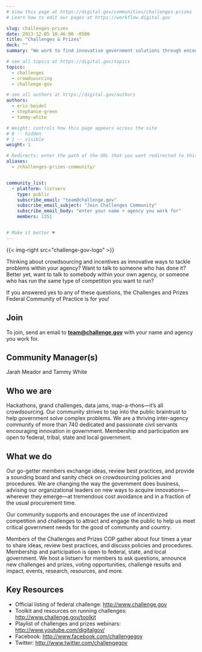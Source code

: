 ```yaml
---
# View this page at https://digital.gov/communities/challenges-prizes
# Learn how to edit our pages at https://workflow.digital.gov

slug: challenges-prizes
date: 2013-12-05 10:46:00 -0500
title: "Challenges & Prizes"
deck: ""
summary: "We work to find innovative government solutions through encouraging public participation in crowdsourcing competitions."

# see all topics at https://digital.gov/topics
topics: 
  - challenges
  - crowdsourcing
  - challenge-gov

# see all authors at https://digital.gov/authors
authors: 
  - eric-beidel
  - stephanie-green
  - tammy-white

# Weight: controls how this page appears across the site
# 0 -- hidden
# 1 -- visible
weight: 1

# Redirects: enter the path of the URL that you want redirected to this page
aliases: 
  - /challenges-prizes-community/


community_list:
  - platform: listserv
    type: public
    subscribe_email: "team@challenge.gov"
    subscribe_email_subject: "Join Challenges Community"
    subscribe_email_body: "enter your name + agency you work for"
    members: 1351


# Make it better ♥
---
```


{{< img-right src="challenge-gov-logo" >}}

Thinking about crowdsourcing and incentives as innovative ways to tackle problems within your agency? Want to talk to someone who has done it? Better yet, want to talk to somebody within your own agency, or someone who has run the same type of competition you want to run?

If you answered yes to any of these questions, the Challenges and Prizes Federal Community of Practice is for you!

## Join
To join, send an email to **[team@challenge.gov](mailto:team@challenge.gov)** with your name and agency you work for.

## Community Manager(s)

Jarah Meador and Tammy White

## Who we are

Hackathons, grand challenges, data jams, map-a-thons—it’s all crowdsourcing. Our community strives to tap into the public braintrust to help government solve complex problems. We are a thriving inter-agency community of more than 740 dedicated and passionate civil servants encouraging innovation in government. Membership and participation are open to federal, tribal, state and local government.

## What we do

Our go-getter members exchange ideas, review best practices, and provide a sounding board and sanity check on crowdsourcing policies and procedures. We are changing the way the government does business, advising our organizational leaders on new ways to acquire innovations—wherever they emerge—at tremendous cost avoidance and in a fraction of the usual procurement time.

Our community supports and encourages the use of incentivized competition and challenges to attract and engage the public to help us meet critical government needs for the good of community and country.

Members of the Challenges and Prizes COP gather about four times a year to share ideas, review best practices, and discuss policies and procedures. Membership and participation is open to federal, state, and local government. We host a listserv for members to ask questions, announce new challenges and prizes, voting opportunities, challenge results and impact, events, research, resources, and more.

## Key Resources
- Official listing of federal challenge: http://www.challenge.gov
- Toolkit and resources on running challenges: http://www.challenge.gov/toolkit
- Playlist of challenges and prizes webinars: http://www.youtube.com/digitalgov/
- Facebook: http://www.facebook.com/challengegov
- Twitter: http://www.twitter.com/challengegov
